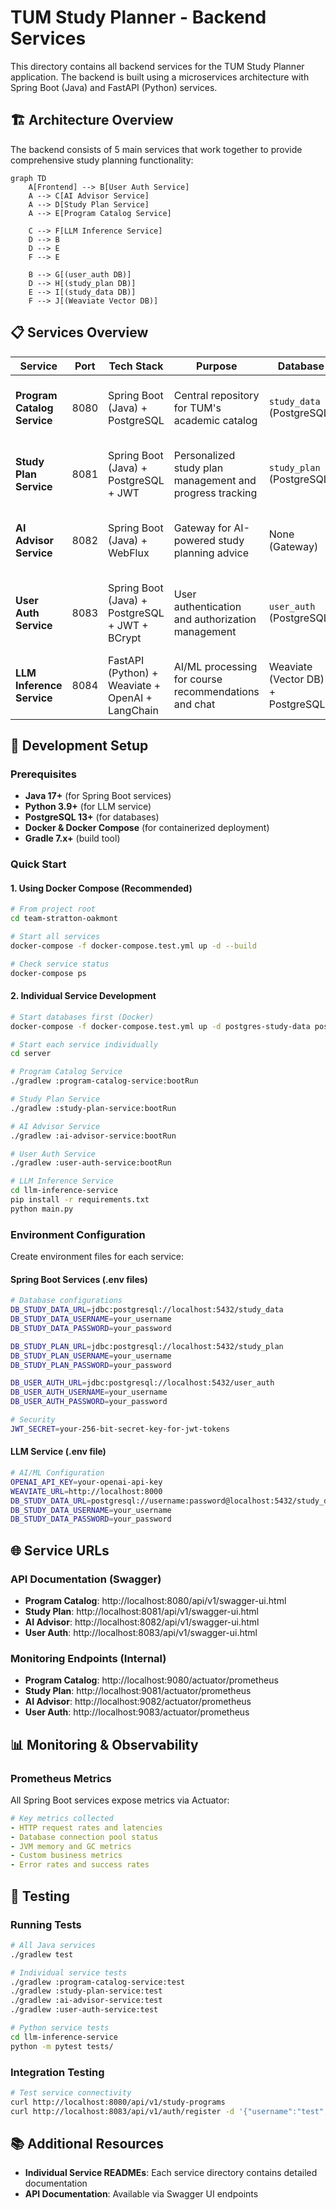 # TUM Study Planner - Backend Services

This directory contains all backend services for the TUM Study Planner application. The backend is built using a microservices architecture with Spring Boot (Java) and FastAPI (Python) services.

## 🏗️ Architecture Overview

The backend consists of 5 main services that work together to provide comprehensive study planning functionality:

```mermaid
graph TD
    A[Frontend] --> B[User Auth Service]
    A --> C[AI Advisor Service]
    A --> D[Study Plan Service]
    A --> E[Program Catalog Service]

    C --> F[LLM Inference Service]
    D --> B
    D --> E
    F --> E

    B --> G[(user_auth DB)]
    D --> H[(study_plan DB)]
    E --> I[(study_data DB)]
    F --> J[(Weaviate Vector DB)]
```

## 📋 Services Overview

| Service                     | Port | Tech Stack                                       | Purpose                                                  | Database                          | Key Features                                                                       | Documentation                                    |
| --------------------------- | ---- | ------------------------------------------------ | -------------------------------------------------------- | --------------------------------- | ---------------------------------------------------------------------------------- | ------------------------------------------------ |
| **Program Catalog Service** | 8080 | Spring Boot (Java) + PostgreSQL                  | Central repository for TUM's academic catalog            | `study_data` (PostgreSQL)         | Study programs, course catalog, module details, prerequisites, advanced search     | [📖 README](./program-catalog-service/README.md) |
| **Study Plan Service**      | 8081 | Spring Boot (Java) + PostgreSQL + JWT            | Personalized study plan management and progress tracking | `study_plan` (PostgreSQL)         | Study plan CRUD, semester organization, progress tracking, validation              | [📖 README](./study-plan-service/README.md)      |
| **AI Advisor Service**      | 8082 | Spring Boot (Java) + WebFlux                     | Gateway for AI-powered study planning advice             | None (Gateway)                    | AI chat interface, course recommendations, LLM integration, response caching       | [📖 README](./ai-advisor-service/README.md)      |
| **User Auth Service**       | 8083 | Spring Boot (Java) + PostgreSQL + JWT + BCrypt   | User authentication and authorization management         | `user_auth` (PostgreSQL)          | User registration, JWT tokens, password security, role-based access, audit logging | [📖 README](./user-auth-service/README.md)       |
| **LLM Inference Service**   | 8084 | FastAPI (Python) + Weaviate + OpenAI + LangChain | AI/ML processing for course recommendations and chat     | Weaviate (Vector DB) + PostgreSQL | Semantic search, RAG pipeline, conversational AI, multi-language support           | [📖 README](./llm-inference-service/README.md)   |

## 🔧 Development Setup

### Prerequisites

- **Java 17+** (for Spring Boot services)
- **Python 3.9+** (for LLM service)
- **PostgreSQL 13+** (for databases)
- **Docker & Docker Compose** (for containerized deployment)
- **Gradle 7.x+** (build tool)

### Quick Start

#### 1. Using Docker Compose (Recommended)

```bash
# From project root
cd team-stratton-oakmont

# Start all services
docker-compose -f docker-compose.test.yml up -d --build

# Check service status
docker-compose ps
```

#### 2. Individual Service Development

```bash
# Start databases first (Docker)
docker-compose -f docker-compose.test.yml up -d postgres-study-data postgres-study-plan postgres-user-auth weaviate

# Start each service individually
cd server

# Program Catalog Service
./gradlew :program-catalog-service:bootRun

# Study Plan Service
./gradlew :study-plan-service:bootRun

# AI Advisor Service
./gradlew :ai-advisor-service:bootRun

# User Auth Service
./gradlew :user-auth-service:bootRun

# LLM Inference Service
cd llm-inference-service
pip install -r requirements.txt
python main.py
```

### Environment Configuration

Create environment files for each service:

#### Spring Boot Services (.env files)

```bash
# Database configurations
DB_STUDY_DATA_URL=jdbc:postgresql://localhost:5432/study_data
DB_STUDY_DATA_USERNAME=your_username
DB_STUDY_DATA_PASSWORD=your_password

DB_STUDY_PLAN_URL=jdbc:postgresql://localhost:5432/study_plan
DB_STUDY_PLAN_USERNAME=your_username
DB_STUDY_PLAN_PASSWORD=your_password

DB_USER_AUTH_URL=jdbc:postgresql://localhost:5432/user_auth
DB_USER_AUTH_USERNAME=your_username
DB_USER_AUTH_PASSWORD=your_password

# Security
JWT_SECRET=your-256-bit-secret-key-for-jwt-tokens
```

#### LLM Service (.env file)

```bash
# AI/ML Configuration
OPENAI_API_KEY=your-openai-api-key
WEAVIATE_URL=http://localhost:8000
DB_STUDY_DATA_URL=postgresql://username:password@localhost:5432/study_data
DB_STUDY_DATA_USERNAME=your_username
DB_STUDY_DATA_PASSWORD=your_password
```

## 🌐 Service URLs

### API Documentation (Swagger)

- **Program Catalog**: http://localhost:8080/api/v1/swagger-ui.html
- **Study Plan**: http://localhost:8081/api/v1/swagger-ui.html
- **AI Advisor**: http://localhost:8082/api/v1/swagger-ui.html
- **User Auth**: http://localhost:8083/api/v1/swagger-ui.html

### Monitoring Endpoints (Internal)

- **Program Catalog**: http://localhost:9080/actuator/prometheus
- **Study Plan**: http://localhost:9081/actuator/prometheus
- **AI Advisor**: http://localhost:9082/actuator/prometheus
- **User Auth**: http://localhost:9083/actuator/prometheus

## 📊 Monitoring & Observability

### Prometheus Metrics

All Spring Boot services expose metrics via Actuator:

```yaml
# Key metrics collected
- HTTP request rates and latencies
- Database connection pool status
- JVM memory and GC metrics
- Custom business metrics
- Error rates and success rates
```

## 🧪 Testing

### Running Tests

```bash
# All Java services
./gradlew test

# Individual service tests
./gradlew :program-catalog-service:test
./gradlew :study-plan-service:test
./gradlew :ai-advisor-service:test
./gradlew :user-auth-service:test

# Python service tests
cd llm-inference-service
python -m pytest tests/
```

### Integration Testing

```bash
# Test service connectivity
curl http://localhost:8080/api/v1/study-programs
curl http://localhost:8083/api/v1/auth/register -d '{"username":"test","email":"test@example.com","password":"Test123!"}'
```

## 📚 Additional Resources

- **Individual Service READMEs**: Each service directory contains detailed documentation
- **API Documentation**: Available via Swagger UI endpoints
